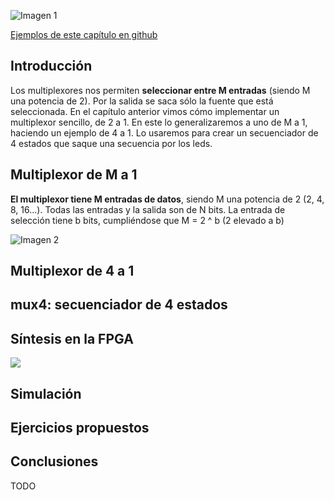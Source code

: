 ![Imagen 1](https://github.com/Obijuan/open-fpga-verilog-tutorial/raw/master/tutorial/T12-mux-4-1/images/mux4-1.png)

[Ejemplos de este capítulo en github](https://github.com/Obijuan/open-fpga-verilog-tutorial/tree/master/tutorial/T12-mux-4-1)

## Introducción
Los multiplexores nos permiten **seleccionar entre M entradas** (siendo M una potencia de 2). Por la salida se saca sólo la fuente que está seleccionada. En el capítulo anterior vimos cómo implementar un multiplexor sencillo, de 2 a 1. En este lo generalizaremos a uno de M a 1, haciendo un ejemplo de 4 a 1. Lo usaremos para crear un secuenciador de 4 estados que saque una secuencia por los leds.

## Multiplexor de M a 1

**El multiplexor tiene M entradas de datos**, siendo M una potencia de 2  (2, 4, 8, 16...). Todas las entradas y la salida son de N bits. La entrada de selección tiene b bits, cumpliéndose que M = 2 ^ b  (2 elevado a b)

![Imagen 2](https://github.com/Obijuan/open-fpga-verilog-tutorial/raw/master/tutorial/T12-mux-4-1/images/mux4-2.png)

## Multiplexor de 4 a 1

## mux4: secuenciador de 4 estados

## Síntesis en la FPGA

![](https://github.com/Obijuan/open-fpga-verilog-tutorial/raw/master/tutorial/T12-mux-4-1/images/mux4-1.png)

## Simulación

## Ejercicios propuestos

## Conclusiones
TODO